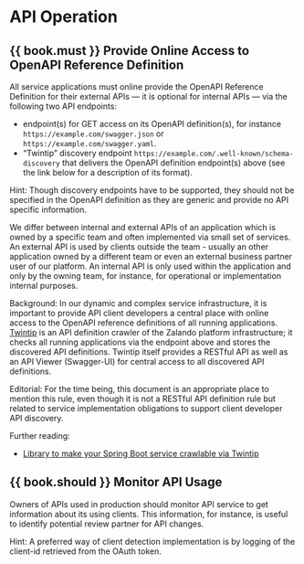 # API Operation

## {{ book.must }} Provide Online Access to OpenAPI Reference Definition

All service applications must online provide the OpenAPI Reference Definition for their external APIs — it 
is optional for internal APIs — via the following two API endpoints:  

* endpoint(s) for GET access on its OpenAPI definition(s), for instance
  `https://example.com/swagger.json` or `https://example.com/swagger.yaml`.
* “Twintip” discovery endpoint `https://example.com/.well-known/schema-discovery` that delivers
  the OpenAPI definition endpoint(s) above (see the link below for a description of its format).

Hint: Though discovery endpoints have to be supported, they should not be specified in the OpenAPI definition 
as they are generic and provide no API specific information.

We differ between internal and external APIs of an application which is owned by a specific team and often 
implemented via small set of services. An external API is used by clients outside the team - usually an 
other application owned by a different team or even an external business partner user of our platform. 
An internal API is only used within the application and only by the owning team, for instance, 
for operational or implementation internal purposes. 

Background: In our dynamic and complex service infrastructure, it is important to provide API client 
developers a central place with online access to the OpenAPI reference definitions of all running applications. 
[Twintip](http://docs.stups.io/en/latest/components/twintip.html) is an API definition
crawler of the Zalando platform infrastructure; it checks all running applications via the endpoint above and
stores the discovered API definitions. Twintip itself provides a RESTful API as well as an
API Viewer (Swagger-UI) for central access to all discovered API definitions.

Editorial: For the time being, this document is an appropriate place to mention this rule, even though it is
not a RESTful API definition rule but related to service implementation obligations to support client developer API discovery. 


Further reading:

* [Library to make your Spring Boot service crawlable via Twintip](https://github.com/zalando-stups/twintip-spring-web)

## {{ book.should }} Monitor API Usage
Owners of APIs used in production should monitor API service to get information about its using clients.
This information, for instance, is useful to identify potential review partner for API changes.

Hint: A preferred way of client detection implementation is by logging of the client-id retrieved from the OAuth token.

